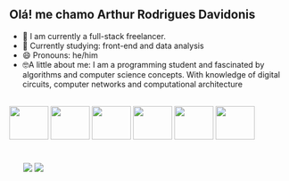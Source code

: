## Olá! me chamo Arthur Rodrigues Davidonis


- 🔭 I am currently a full-stack freelancer.
- 🧐 Currently studying: front-end and data analysis
- 😄 Pronouns: he/him
- 🤓A little about me: I am a programming student and fascinated by algorithms and computer science concepts. With knowledge of digital circuits, computer networks and computational architecture




<div style="display: inline_block"><br>
  <img align="center"  height="60" width="70" src="https://cdn.jsdelivr.net/gh/devicons/devicon@latest/icons/php/php-original.svg" />
  <img align="center"  height="60" width="70" src="https://cdn.jsdelivr.net/gh/devicons/devicon@latest/icons/laravel/laravel-original.svg" />
  <img align="center"  height="60" width="70" src="https://cdn.jsdelivr.net/gh/devicons/devicon@latest/icons/mysql/mysql-original-wordmark.svg" />
  <img align="center"  height="60" width="70" src="https://cdn.jsdelivr.net/gh/devicons/devicon@latest/icons/html5/html5-original-wordmark.svg" />
  <img align="center"  height="60" width="70" src="https://cdn.jsdelivr.net/gh/devicons/devicon@latest/icons/css3/css3-original-wordmark.svg" />
  <img align="center"  height="60" width="70" src="https://cdn.jsdelivr.net/gh/devicons/devicon@latest/icons/python/python-original.svg" />





 
</div>

<div style="margin: 25px"> <br> 
  <a href = "aod.otavio@gmail.com"><img src="https://img.shields.io/badge/-Gmail-%23333?style=for-the-badge&logo=gmail&logoColor=white" target="_blank"></a>
  <a href="https://www.linkedin.com/in/arthurdavidonisrd/" target="_blank"><img src="https://img.shields.io/badge/-LinkedIn-%230077B5?style=for-the-badge&logo=linkedin&logoColor=white" target="_blank"></a> 
</div>




